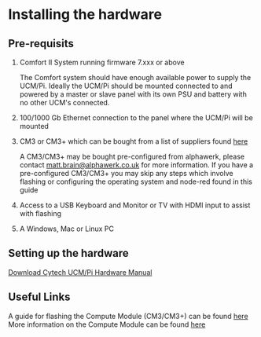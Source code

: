 # Installing the hardware

## Pre-requisits

1. Comfort II System running firmware 7.xxx or above

   The Comfort system should have enough available power to supply the UCM/Pi. Ideally the UCM/Pi should be mounted connected to and powered by a master or slave panel with its own PSU and battery with no other UCM's connected.
2. 100/1000 Gb Ethernet connection to the panel where the UCM/Pi will be mounted
3. CM3 or CM3+ which can be bought from a list of suppliers found [here](https://www.raspberrypi.org/products/compute-module-3-plus/)

   A CM3/CM3+ may be bought pre-configured from alphawerk, please contact matt.brain@alphawerk.co.uk for more information. If you have a pre-configured CM3/CM3+ you may skip any steps which involve flashing or configuring the operating system and node-red found in this guide

4. Access to a USB Keyboard and Monitor or TV with HDMI input to assist with flashing
5. A Windows, Mac or Linux PC


## Setting up the hardware

[Download Cytech UCM/Pi Hardware Manual](http://www.cytech.biz/download_files.php?item_id=1132)

## Useful Links

A guide for flashing the Compute Module (CM3/CM3+) can be found [here](https://www.raspberrypi.org/documentation/hardware/computemodule/cm-emmc-flashing.md)
More information on the Compute Module can be found [here](https://www.raspberrypi.org/documentation/hardware/computemodule/)
